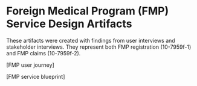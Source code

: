 # Foreign Medical Program (FMP) Service Design Artifacts

These artifacts were created with findings from user interviews and stakeholder interviews. They represent both FMP registration (10-7959f-1) and FMP claims (10-7959f-2).

[FMP user journey]

[FMP service blueprint]
